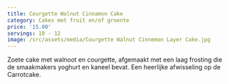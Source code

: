 ```yaml
---
title: Courgette Walnut Cinnamon Cake
category: Cakes met fruit en/of groente
price: '15.00'
servings: 10 - 12
image: /src/assets/media/Courgette Walnut Cinnemon Layer Cake.jpg
---
```

Zoete cake met walnoot en courgette, afgemaakt met een laag frosting die de smaakmakers yoghurt en kaneel bevat. Een heerlijke afwisseling op de Carrotcake.

